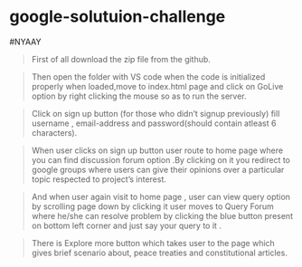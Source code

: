 # google-solutuion-challenge

#NYAAY

> First of all download the zip file from the github.

> Then open the folder with VS code when the code is initialized properly when loaded,move to index.html page and click on GoLive option by right clicking the mouse so as to run the server.

> Click on sign up button (for those who didn’t signup previously) fill username , email-address and password(should contain atleast 6 characters).

> When user clicks on sign up button user route to home page where you can find discussion forum option .By clicking on it you redirect to google groups where  users can give their opinions over a particular topic respected to project’s interest.


> And when user again visit to home page , user can view query option by scrolling page down by clicking it user moves to Query Forum where he/she can resolve problem by clicking the blue button present on bottom left corner and just say your query to it .

> There is Explore more button which takes user to the page which gives brief scenario about, peace treaties and constitutional articles. 
